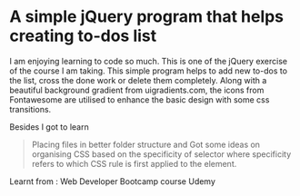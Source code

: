 # A simple jQuery program that helps creating to-dos list
I am enjoying learning to code so much. This is one of the jQuery exercise of the course I am taking. This simple program helps to add new to-dos to the list, cross the done work or delete them completely. Along with a beautiful background gradient from uigradients.com, the icons from Fontawesome are utilised to enhance the basic design with some css transitions.


Besides I got to learn 

> Placing files in better folder structure and 
> Got some ideas on organising CSS based on the specificity of selector where specificity refers to which CSS rule is first applied to the element.

Learnt from : Web Developer Bootcamp course Udemy
